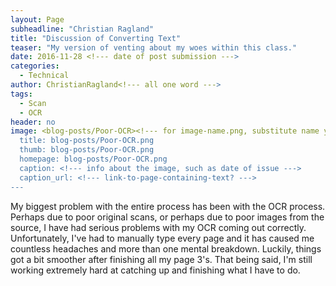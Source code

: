 ```yaml
---
layout: Page
subheadline: "Christian Ragland"
title: "Discussion of Converting Text"
teaser: "My version of venting about my woes within this class."
date: 2016-11-28 <!--- date of post submission --->
categories:
  - Technical
author: ChristianRagland<!--- all one word --->
tags:
  - Scan
  - OCR
header: no
image: <blog-posts/Poor-OCR><!--- for image-name.png, substitute name you've given your image file --->
  title: blog-posts/Poor-OCR.png
  thumb: blog-posts/Poor-OCR.png
  homepage: blog-posts/Poor-OCR.png
  caption: <!--- info about the image, such as date of issue --->
  caption_url: <!--- link-to-page-containing-text? --->
---
```

My biggest problem with the entire process has been with the OCR process. Perhaps due to poor original scans, or perhaps due to poor images
from the source, I have had serious problems with my OCR coming out correctly. Unfortunately, I've had to manually type every page and it has
caused me countless headaches and more than one mental breakdown. Luckily, things got a bit smoother after finishing all my page 3's. That being
said, I'm still working extremely hard at catching up and finishing what I have to do.
